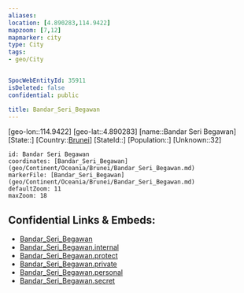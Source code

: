 ```yaml
---
aliases: 
location: [4.890283,114.9422]
mapzoom: [7,12] 
mapmarker: city 
type: City
tags:
- geo/City


SpocWebEntityId: 35911
isDeleted: false
confidential: public

title: Bandar_Seri_Begawan
---
```

[geo-lon::114.9422]
[geo-lat::4.890283]
[name::Bandar Seri Begawan]
[State::]
[Country::[Brunei](geo/Continent/Oceania/Brunei.md)]
[StateId::]
[Population::]
[Unknown::32]


```leaflet
id: Bandar Seri Begawan
coordinates: [Bandar_Seri_Begawan](geo/Continent/Oceania/Brunei/Bandar_Seri_Begawan.md)
markerFile: [Bandar_Seri_Begawan](geo/Continent/Oceania/Brunei/Bandar_Seri_Begawan.md)
defaultZoom: 11 
maxZoom: 18
```


## Confidential Links & Embeds: 
- [Bandar_Seri_Begawan](../../../../../_public/geo/Continent/Oceania/Brunei/Bandar_Seri_Begawan.md) 
- [Bandar_Seri_Begawan.internal](../../../../../_internal/geo/Continent/Oceania/Brunei/Bandar_Seri_Begawan.internal.md) 
- [Bandar_Seri_Begawan.protect](../../../../../_protect/geo/Continent/Oceania/Brunei/Bandar_Seri_Begawan.protect.md) 
- [Bandar_Seri_Begawan.private](../../../../../_private/geo/Continent/Oceania/Brunei/Bandar_Seri_Begawan.private.md) 
- [Bandar_Seri_Begawan.personal](../../../../../_personal/geo/Continent/Oceania/Brunei/Bandar_Seri_Begawan.personal.md) 
- [Bandar_Seri_Begawan.secret](../../../../../_secret/geo/Continent/Oceania/Brunei/Bandar_Seri_Begawan.secret.md) 
